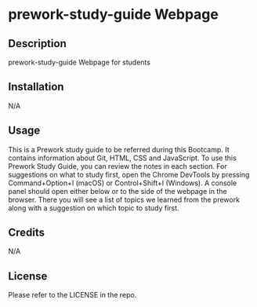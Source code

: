 # prework-study-guide Webpage

## Description
prework-study-guide Webpage for students

## Installation
N/A

## Usage

This is a Prework study guide to be referred during this Bootcamp. It contains information about Git, HTML, CSS and JavaScript. To use this Prework Study Guide, you can review the notes in each section. For suggestions on what to study first, open the Chrome DevTools by pressing Command+Option+I (macOS) or Control+Shift+I (Windows). A console panel should open either below or to the side of the webpage in the browser. There you will see a list of topics we learned from the prework along with a suggestion on which topic to study first.


## Credits
N/A

## License
Please refer to the LICENSE in the repo.